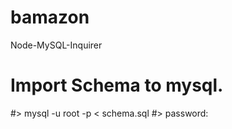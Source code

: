 # bamazon
Node-MySQL-Inquirer

Import Schema to mysql.
=======================

#> mysql -u root -p < schema.sql
#> password:
